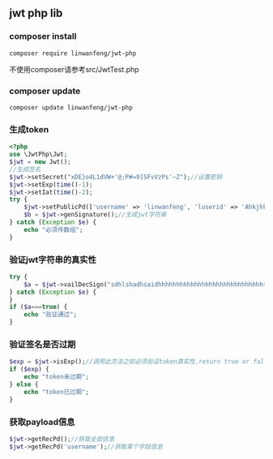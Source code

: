 ## jwt php lib

### composer install  
`composer require linwanfeng/jwt-php`

不使用composer请参考src/JwtTest.php

### composer update
`composer update linwanfeng/jwt-php`

### 生成token
```php
<?php
use \JwtPhp\Jwt;
$jwt = new Jwt();
//生成签名
$jwt->setSecret("xDE}o4L1dVW+'@;P#=9]SFvVzPs'~Z");//设置密钥
$jwt->setExp(time()-1);
$jwt->setIat(time()-2);
try {
    $jwt->setPublicPd(['username' => 'linwanfeng', 'luserid' => 'Ahkjhkgusd']);//设置公共信息
    $b = $jwt->genSignature();//生成jwt字符串
} catch (Exception $e) {
    echo "必须传数组";
}
```
### 验证jwt字符串的真实性
```php
try {
    $a = $jwt->vailDecSign("sdhlshadhsaidhhhhhhhhhhhhhhhhhhhhhhhhhhhhhsaidh.sadsadsad.saddssssssssssssssssssssss");
} catch (Exception $e) {
}
if ($a===true) {
    echo "验证通过";
}
```
### 验证签名是否过期
```php
$exp = $jwt->isExp();//调用此方法之前必须验证token真实性,return true or false
if ($exp) {
    echo "token未过期";
} else {
    echo "token已过期";
}
```

### 获取payload信息
```php
$jwt->getRecPd();//获取全部信息
$jwt->getRecPd('username');//获取某个字段信息
```